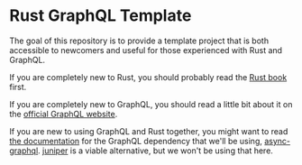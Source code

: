 # Rust GraphQL Template

The goal of this repository is to provide a template project that is both accessible to newcomers and useful for those experienced with Rust and GraphQL.

If you are completely new to Rust, you should probably read the [Rust book](https://doc.rust-lang.org/stable/book/) first.

If you are completely new to GraphQL, you should read a little bit about it on the [official GraphQL website](https://graphql.org/learn/).

If you are new to using GraphQL and Rust together, you might want to read [the documentation](https://async-graphql.github.io/) for the GraphQL dependency that we'll be using, [async-graphql](https://crates.io/crates/async-graphql). [juniper](https://crates.io/crates/juniper) is a viable alternative, but we won't be using that here.

